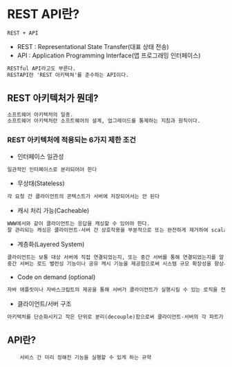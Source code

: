 # REST API란?

    REST + API
    
 - REST : Representational State Transfer(대표 상태 전송)
 - API : Application Programming Interface(앱 프로그래밍 인터페이스)

```txt
RESTful API라고도 부른다.
RESTAPI란 'REST 아키텍쳐'를 준수하는 API이다.
```

## REST 아키텍처가 뭔데?

```txt
소프트웨어 아키텍처의 일종.
소프트웨어 아키텍처란 소프트웨어의 설계, 업그레이드를 통제하는 지침과 원칙이다.
```

### REST 아키텍처에 적용되는 6가지 제한 조건

- 인터페이스 일관성
```txt
일관적인 인터페이스로 분리되어야 한다
```
- 무상태(Stateless)
```txt
각 요청 간 클라이언트의 콘텍스트가 서버에 저장되어서는 안 된다
```
- 캐시 처리 가능(Cacheable)
```txt
WWW에서와 같이 클라이언트는 응답을 캐싱할 수 있어야 한다. 
잘 관리되는 캐싱은 클라이언트-서버 간 상호작용을 부분적으로 또는 완전하게 제거하여 scalability와 성능을 향상시킨다.
```
- 계층화(Layered System)
```txt
클라이언트는 보통 대상 서버에 직접 연결되었는지, 또는 중간 서버를 통해 연결되었는지를 알 수 없다. 
중간 서버는 로드 밸런싱 기능이나 공유 캐시 기능을 제공함으로써 시스템 규모 확장성을 향상시키는 데 유용하다.
```
- Code on demand (optional)
```txt
자바 애플릿이나 자바스크립트의 제공을 통해 서버가 클라이언트가 실행시킬 수 있는 로직을 전송하여 기능을 확장시킬 수 있다.
```
- 클라이언트/서버 구조
```txt
아키텍처를 단순화시키고 작은 단위로 분리(decouple)함으로써 클라이언트-서버의 각 파트가 독립적으로 개선될 수 있도록 해준다.
```

## API란?

        서비스 간 미리 정해진 기능을 실행할 수 있게 하는 규약
        
